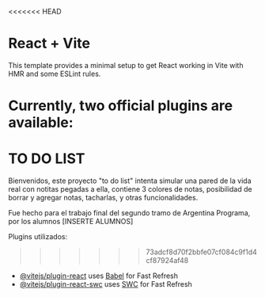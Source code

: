 <<<<<<< HEAD
# React + Vite

This template provides a minimal setup to get React working in Vite with HMR and some ESLint rules.

Currently, two official plugins are available:
=======
# TO DO LIST

Bienvenidos, este proyecto "to do list" intenta simular una pared de la vida real con notitas pegadas a ella, contiene 3 colores de notas, posibilidad de borrar y agregar notas, tacharlas, y otras funcionalidades.

Fue hecho para el trabajo final del segundo tramo de Argentina Programa, por los alumnos [INSERTE ALUMNOS]

Plugins utilizados:
>>>>>>> 73adcf8d70f2bbfe07cf084c9f1d4cf87924af48

- [@vitejs/plugin-react](https://github.com/vitejs/vite-plugin-react/blob/main/packages/plugin-react/README.md) uses [Babel](https://babeljs.io/) for Fast Refresh
- [@vitejs/plugin-react-swc](https://github.com/vitejs/vite-plugin-react-swc) uses [SWC](https://swc.rs/) for Fast Refresh
